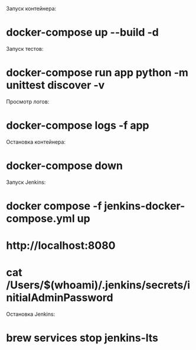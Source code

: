 Запуск контейнера:

# docker-compose up --build -d

Запуск тестов:

# docker-compose run app python -m unittest discover -v

Просмотр логов:

# docker-compose logs -f app

Остановка контейнера:

# docker-compose down

Запуск Jenkins:

# docker compose -f jenkins-docker-compose.yml up

# http://localhost:8080

# cat /Users/$(whoami)/.jenkins/secrets/initialAdminPassword

Остановка Jenkins:

# brew services stop jenkins-lts